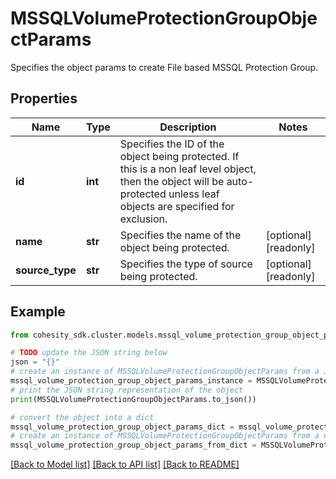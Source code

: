 # MSSQLVolumeProtectionGroupObjectParams

Specifies the object params to create File based MSSQL Protection Group.

## Properties

Name | Type | Description | Notes
------------ | ------------- | ------------- | -------------
**id** | **int** | Specifies the ID of the object being protected. If this is a non leaf level object, then the object will be auto-protected unless leaf objects are specified for exclusion. | 
**name** | **str** | Specifies the name of the object being protected. | [optional] [readonly] 
**source_type** | **str** | Specifies the type of source being protected. | [optional] [readonly] 

## Example

```python
from cohesity_sdk.cluster.models.mssql_volume_protection_group_object_params import MSSQLVolumeProtectionGroupObjectParams

# TODO update the JSON string below
json = "{}"
# create an instance of MSSQLVolumeProtectionGroupObjectParams from a JSON string
mssql_volume_protection_group_object_params_instance = MSSQLVolumeProtectionGroupObjectParams.from_json(json)
# print the JSON string representation of the object
print(MSSQLVolumeProtectionGroupObjectParams.to_json())

# convert the object into a dict
mssql_volume_protection_group_object_params_dict = mssql_volume_protection_group_object_params_instance.to_dict()
# create an instance of MSSQLVolumeProtectionGroupObjectParams from a dict
mssql_volume_protection_group_object_params_from_dict = MSSQLVolumeProtectionGroupObjectParams.from_dict(mssql_volume_protection_group_object_params_dict)
```
[[Back to Model list]](../README.md#documentation-for-models) [[Back to API list]](../README.md#documentation-for-api-endpoints) [[Back to README]](../README.md)



